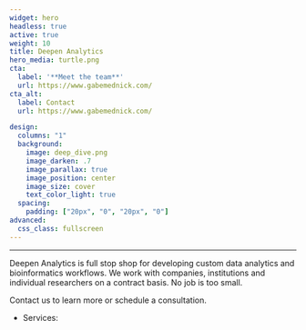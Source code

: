 ```yaml
---
widget: hero
headless: true
active: true
weight: 10
title: Deepen Analytics
hero_media: turtle.png
cta:
  label: '**Meet the team**'
  url: https://www.gabemednick.com/
cta_alt:
  label: Contact
  url: https://www.gabemednick.com/

design:
  columns: "1"
  background:
    image: deep_dive.png
    image_darken: .7
    image_parallax: true
    image_position: center
    image_size: cover
    text_color_light: true
  spacing:
    padding: ["20px", "0", "20px", "0"]
advanced:
  css_class: fullscreen
---
```


****

Deepen Analytics is full stop shop for developing custom data analytics and bioinformatics workflows. We work with companies, institutions and individual researchers on a contract basis. No job is too small. 

Contact us to learn more or schedule a consultation. 

- Services:


